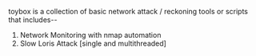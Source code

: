 toybox is a collection of basic network attack / reckoning tools or scripts that includes-- 
1. Network Monitoring with nmap automation
2. Slow Loris Attack [single and multithreaded]
